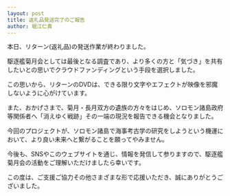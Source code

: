 ```yaml
---
layout: post
title: 返礼品発送完了のご報告
author: 堀江仁貴
---
```


本日、リターン(返礼品)の発送作業が終わりました。

駆逐艦菊月会としては最後となる調査であり、より多くの方と「気づき」を共有したいとの思いでクラウドファンディングという手段を選択しました。

この思いから、リターンのDVDは、できる限り文字やエフェクトが映像を邪魔しないように心がけています。

また、おかげさまで、菊月・長月双方の遺族の方々をはじめ、ソロモン諸島政府等関係者へ「消えゆく戦跡」その一端の現況を報告できる機会となりました。

今回のプロジェクトが、ソロモン諸島で海事考古学の研究をしようという機運において、より良い未来へと繋がることを願ってやみません。

今後も、SNSやこのウェブサイトを通じ、情報を発信して参りますので、駆逐艦菊月会の活動をご理解いただけましたら幸いです。

この度は、ご支援ご協力その他さまざまな形で応援いただき、誠にありがとうございました。
